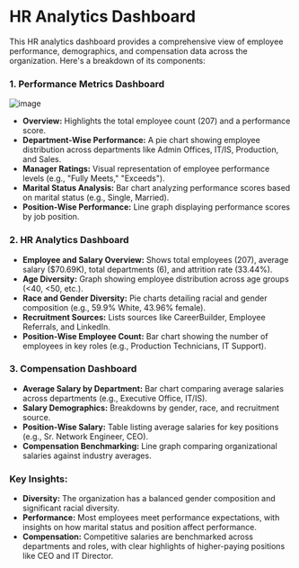 # HR Analytics Dashboard
This HR analytics dashboard provides a comprehensive view of employee performance, demographics, and compensation data across the organization. Here's a breakdown of its components:

### 1. **Performance Metrics Dashboard**
![image](https://github.com/user-attachments/assets/0b4a5126-2fc7-4efe-9e74-39cfa2dedf75)

   - **Overview:** Highlights the total employee count (207) and a performance score.
   - **Department-Wise Performance:** A pie chart showing employee distribution across departments like Admin Offices, IT/IS, Production, and Sales.
   - **Manager Ratings:** Visual representation of employee performance levels (e.g., "Fully Meets," "Exceeds").
   - **Marital Status Analysis:** Bar chart analyzing performance scores based on marital status (e.g., Single, Married).
   - **Position-Wise Performance:** Line graph displaying performance scores by job position.

### 2. **HR Analytics Dashboard**
   - **Employee and Salary Overview:** Shows total employees (207), average salary ($70.69K), total departments (6), and attrition rate (33.44%).
   - **Age Diversity:** Graph showing employee distribution across age groups (<40, <50, etc.).
   - **Race and Gender Diversity:** Pie charts detailing racial and gender composition (e.g., 59.9% White, 43.96% female).
   - **Recruitment Sources:** Lists sources like CareerBuilder, Employee Referrals, and LinkedIn.
   - **Position-Wise Employee Count:** Bar chart showing the number of employees in key roles (e.g., Production Technicians, IT Support).

### 3. **Compensation Dashboard**
   - **Average Salary by Department:** Bar chart comparing average salaries across departments (e.g., Executive Office, IT/IS).
   - **Salary Demographics:** Breakdowns by gender, race, and recruitment source.
   - **Position-Wise Salary:** Table listing average salaries for key positions (e.g., Sr. Network Engineer, CEO).
   - **Compensation Benchmarking:** Line graph comparing organizational salaries against industry averages.

### Key Insights:
- **Diversity:** The organization has a balanced gender composition and significant racial diversity.
- **Performance:** Most employees meet performance expectations, with insights on how marital status and position affect performance.
- **Compensation:** Competitive salaries are benchmarked across departments and roles, with clear highlights of higher-paying positions like CEO and IT Director.
